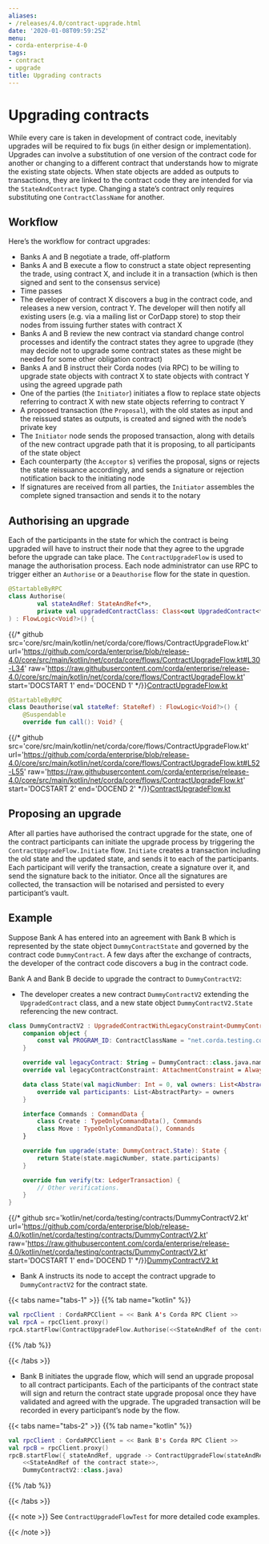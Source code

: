 ```yaml
---
aliases:
- /releases/4.0/contract-upgrade.html
date: '2020-01-08T09:59:25Z'
menu:
- corda-enterprise-4-0
tags:
- contract
- upgrade
title: Upgrading contracts
---
```





# Upgrading contracts

While every care is taken in development of contract code, inevitably upgrades will be required to fix bugs (in either
design or implementation). Upgrades can involve a substitution of one version of the contract code for another or
changing to a different contract that understands how to migrate the existing state objects. When state objects are
added as outputs to transactions, they are linked to the contract code they are intended for via the
`StateAndContract` type. Changing a state’s contract only requires substituting one `ContractClassName` for another.


## Workflow

Here’s the workflow for contract upgrades:


* Banks A and B negotiate a trade, off-platform
* Banks A and B execute a flow to construct a state object representing the trade, using contract X, and include it in
a transaction (which is then signed and sent to the consensus service)
* Time passes
* The developer of contract X discovers a bug in the contract code, and releases a new version, contract Y. The
developer will then notify all existing users (e.g. via a mailing list or CorDapp store) to stop their nodes from
issuing further states with contract X
* Banks A and B review the new contract via standard change control processes and identify the contract states they
agree to upgrade (they may decide not to upgrade some contract states as these might be needed for some other
obligation contract)
* Banks A and B instruct their Corda nodes (via RPC) to be willing to upgrade state objects with contract X to state
objects with contract Y using the agreed upgrade path
* One of the parties (the `Initiator`) initiates a flow to replace state objects referring to contract X with new
state objects referring to contract Y
* A proposed transaction (the `Proposal`), with the old states as input and the reissued states as outputs, is
created and signed with the node’s private key
* The `Initiator` node sends the proposed transaction, along with details of the new contract upgrade path that it
is proposing, to all participants of the state object
* Each counterparty (the `Acceptor` s) verifies the proposal, signs or rejects the state reissuance accordingly, and
sends a signature or rejection notification back to the initiating node
* If signatures are received from all parties, the `Initiator` assembles the complete signed transaction and sends
it to the notary


## Authorising an upgrade

Each of the participants in the state for which the contract is being upgraded will have to instruct their node that
they agree to the upgrade before the upgrade can take place. The `ContractUpgradeFlow` is used to manage the
authorisation process. Each node administrator can use RPC to trigger either an `Authorise` or a `Deauthorise` flow
for the state in question.

```kotlin
@StartableByRPC
class Authorise(
        val stateAndRef: StateAndRef<*>,
        private val upgradedContractClass: Class<out UpgradedContract<*, *>>
) : FlowLogic<Void?>() {

```
{{/* github src='core/src/main/kotlin/net/corda/core/flows/ContractUpgradeFlow.kt' url='https://github.com/corda/enterprise/blob/release-4.0/core/src/main/kotlin/net/corda/core/flows/ContractUpgradeFlow.kt#L30-L34' raw='https://raw.githubusercontent.com/corda/enterprise/release-4.0/core/src/main/kotlin/net/corda/core/flows/ContractUpgradeFlow.kt' start='DOCSTART 1' end='DOCEND 1' */}}[ContractUpgradeFlow.kt](https://github.com/corda/enterprise/blob/release/ent/4.0/core/src/main/kotlin/net/corda/core/flows/ContractUpgradeFlow.kt)
```kotlin
@StartableByRPC
class Deauthorise(val stateRef: StateRef) : FlowLogic<Void?>() {
    @Suspendable
    override fun call(): Void? {

```
{{/* github src='core/src/main/kotlin/net/corda/core/flows/ContractUpgradeFlow.kt' url='https://github.com/corda/enterprise/blob/release-4.0/core/src/main/kotlin/net/corda/core/flows/ContractUpgradeFlow.kt#L52-L55' raw='https://raw.githubusercontent.com/corda/enterprise/release-4.0/core/src/main/kotlin/net/corda/core/flows/ContractUpgradeFlow.kt' start='DOCSTART 2' end='DOCEND 2' */}}[ContractUpgradeFlow.kt](https://github.com/corda/enterprise/blob/release/ent/4.0/core/src/main/kotlin/net/corda/core/flows/ContractUpgradeFlow.kt)

## Proposing an upgrade

After all parties have authorised the contract upgrade for the state, one of the contract participants can initiate the
upgrade process by triggering the `ContractUpgradeFlow.Initiate` flow. `Initiate` creates a transaction including
the old state and the updated state, and sends it to each of the participants. Each participant will verify the
transaction, create a signature over it, and send the signature back to the initiator. Once all the signatures are
collected, the transaction will be notarised and persisted to every participant’s vault.


## Example

Suppose Bank A has entered into an agreement with Bank B which is represented by the state object
`DummyContractState` and governed by the contract code `DummyContract`. A few days after the exchange of contracts,
the developer of the contract code discovers a bug in the contract code.

Bank A and Bank B decide to upgrade the contract to `DummyContractV2`:


* The developer creates a new contract `DummyContractV2` extending the `UpgradedContract` class, and a new state
object `DummyContractV2.State` referencing the new contract.

```kotlin
class DummyContractV2 : UpgradedContractWithLegacyConstraint<DummyContract.State, DummyContractV2.State> {
    companion object {
        const val PROGRAM_ID: ContractClassName = "net.corda.testing.contracts.DummyContractV2"
    }

    override val legacyContract: String = DummyContract::class.java.name
    override val legacyContractConstraint: AttachmentConstraint = AlwaysAcceptAttachmentConstraint

    data class State(val magicNumber: Int = 0, val owners: List<AbstractParty>) : ContractState {
        override val participants: List<AbstractParty> = owners
    }

    interface Commands : CommandData {
        class Create : TypeOnlyCommandData(), Commands
        class Move : TypeOnlyCommandData(), Commands
    }

    override fun upgrade(state: DummyContract.State): State {
        return State(state.magicNumber, state.participants)
    }

    override fun verify(tx: LedgerTransaction) {
        // Other verifications.
    }
}

```
{{/* github src='kotlin/net/corda/testing/contracts/DummyContractV2.kt' url='https://github.com/corda/enterprise/blob/release-4.0/kotlin/net/corda/testing/contracts/DummyContractV2.kt' raw='https://raw.githubusercontent.com/corda/enterprise/release-4.0/kotlin/net/corda/testing/contracts/DummyContractV2.kt' start='DOCSTART 1' end='DOCEND 1' */}}[DummyContractV2.kt](https://github.com/corda/enterprise/blob/release/ent/4.0/testing/test-utils/src/main/kotlin/net/corda/testing/contracts/DummyContractV2.kt)

* Bank A instructs its node to accept the contract upgrade to `DummyContractV2` for the contract state.

{{< tabs name="tabs-1" >}}
{{% tab name="kotlin" %}}
```kotlin
val rpcClient : CordaRPCClient = << Bank A's Corda RPC Client >>
val rpcA = rpcClient.proxy()
rpcA.startFlow(ContractUpgradeFlow.Authorise(<<StateAndRef of the contract state>>, DummyContractV2::class.java))
```
{{% /tab %}}

{{< /tabs >}}


* Bank B initiates the upgrade flow, which will send an upgrade proposal to all contract participants. Each of the
participants of the contract state will sign and return the contract state upgrade proposal once they have validated
and agreed with the upgrade. The upgraded transaction will be recorded in every participant’s node by the flow.

{{< tabs name="tabs-2" >}}
{{% tab name="kotlin" %}}
```kotlin
val rpcClient : CordaRPCClient = << Bank B's Corda RPC Client >>
val rpcB = rpcClient.proxy()
rpcB.startFlow({ stateAndRef, upgrade -> ContractUpgradeFlow(stateAndRef, upgrade) },
    <<StateAndRef of the contract state>>,
    DummyContractV2::class.java)
```
{{% /tab %}}

{{< /tabs >}}

{{< note >}}
See `ContractUpgradeFlowTest` for more detailed code examples.

{{< /note >}}
